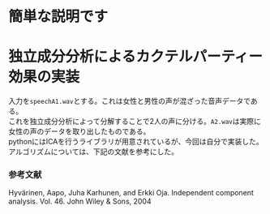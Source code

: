 # 簡単な説明です
# 独立成分分析によるカクテルパーティー効果の実装
入力を`speechA1.wav`とする。これは女性と男性の声が混ざった音声データである。  
これを独立成分分析によって分解することで2人の声に分ける。`A2.wav`は実際に女性の声のデータを取り出したものである。  
pythonにはICAを行うライブラリが用意されているが、今回は自分で実装した。アルゴリズムについては、下記の文献を参考にした。  

### 参考文献
Hyvärinen, Aapo, Juha Karhunen, and Erkki Oja. Independent component analysis. Vol. 46. John Wiley
& Sons, 2004

